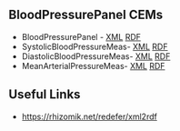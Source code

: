 

## BloodPressurePanel CEMs
* BloodPressurePanel - [XML](https://raw.githubusercontent.com/fhircat/cdm-fhir/master/ceml/BloodPressurePanel.xml)  [RDF](https://redefer.rhizomik.net/xml2rdf?xml=https://raw.githubusercontent.com/fhircat/cdm-fhir/master/ceml/BloodPressurePanel.xml)
* SystolicBloodPressureMeas- [XML](https://raw.githubusercontent.com/fhircat/cdm-fhir/master/ceml/SystolicBloodPressureMeas.xml)  [RDF](https://redefer.rhizomik.net/xml2rdf?xml=https://raw.githubusercontent.com/fhircat/cdm-fhir/master/ceml/SystolicBloodPressureMeas.xml)
* DiastolicBloodPressureMeas- [XML](https://github.com/fhircat/cdm-fhir/blob/master/ceml/DiastolicBloodPressureMeas.xml)  [RDF](https://redefer.rhizomik.net/xml2rdf?xml=https://github.com/fhircat/cdm-fhir/blob/master/ceml/DiastolicBloodPressureMeas.xml)
* MeanArterialPressureMeas- [XML](https://raw.githubusercontent.com/fhircat/cdm-fhir/master/ceml/MeanArterialPressureMeas.xml)  [RDF](https://redefer.rhizomik.net/xml2rdf?https://raw.githubusercontent.com/fhircat/cdm-fhir/master/ceml/MeanArterialPressureMeas.xml)


## Useful Links
* https://rhizomik.net/redefer/xml2rdf
